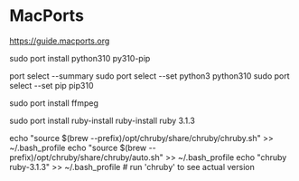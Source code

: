 # MacPorts

https://guide.macports.org

sudo port install python310 py310-pip

port select --summary
sudo port select --set python3 python310
sudo port select --set pip pip310

sudo port install ffmpeg

sudo port install ruby-install
ruby-install ruby 3.1.3

echo "source $(brew --prefix)/opt/chruby/share/chruby/chruby.sh" >> ~/.bash_profile
echo "source $(brew --prefix)/opt/chruby/share/chruby/auto.sh" >> ~/.bash_profile
echo "chruby ruby-3.1.3" >> ~/.bash_profile # run 'chruby' to see actual version